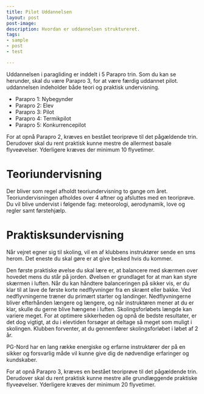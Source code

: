 ```yaml
---
title: Pilot Uddannelsen
layout: post
post-image: 
description: Hvordan er uddannelsen struktureret.
tags:
- sample
- post
- test

---
```


Uddannelsen i paragliding er inddelt i 5 Parapro trin. Som du kan se herunder, skal du være Parapro 3, for at være færdig uddannet pilot. uddannelsen indeholder både teori og praktisk undervisning.

- Parapro 1: Nybegynder
- Parapro 2: Elev
- Parapro 3: Pilot
- Parapro 4: Termikpilot
- Parapro 5: Konkurrencepilot

For at opnå Parapro 2, kræves en bestået teoriprøve til det pågældende trin. Derudover skal du rent praktisk kunne mestre de allermest basale flyveøvelser. Yderligere kræves der minimum 10 flyvetimer.

# Teoriundervisning

Der bliver som regel afholdt teoriundervisning to gange om året. Teoriundervisningen afholdes over 4 aftner og afsluttes med en teoriprøve. Du vil blive undervist i følgende fag: meteorologi, aerodynamik, love og regler samt førstehjælp.

# Praktisksundervisning

Når vejret egner sig til skoling, vil en af klubbens instruktører sende en sms herom. Det eneste du skal gøre er at give besked hvis du kommer.

Den første praktiske øvelse du skal lære er, at balancere med skærmen over hovedet mens du står på jorden. Øvelsen er grundlaget for at man kan styre skærmen i luften. Når du kan håndtere balanceringen på sikker vis, er du klar til at lave de første korte nedflyvninger fra en skrænt eller bakke. Ved nedflyvningerne træner du primært starter og landinger. Nedflyvningerne bliver efterhånden længere og længere, og når instruktøren mener at du er klar, skulle du gerne blive hængene i luften.
Skolingsforløbets længde kan variere meget. For at optimere sikkerheden og opnå de bedste resultater, er det dog vigtigt, at du i elevtiden forsøger at deltage så meget som muligt i skolingen. Klubben forventer, at du gennemfører skolingsforløbet i løbet af 2 år.

PG-Nord har en lang række energiske og erfarne instruktører der på en sikker og forsvarlig måde vil kunne give dig de nødvendige erfaringer og kundskaber.

For at opnå Parapro 3, kræves en bestået teoriprøve til det pågældende trin. Derudover skal du rent praktisk kunne mestre alle grundlæggende praktiske flyveøvelser. Yderligere kræves der minimum 20 flyvetimer.